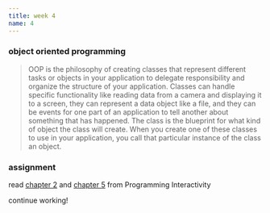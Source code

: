 ```yaml
---
title: week 4
name: 4
---
```


<h3 class="text-muted">object oriented programming</h3>

<blockquote>OOP is the philosophy of creating classes that represent different tasks or objects in your application to delegate responsibility and organize the structure of your application. Classes can handle specific functionality like reading data from a camera and displaying it to a screen, they can represent a data object like a file, and they can be events for one part of an application to tell another about something that has happened. The class is the blueprint for what kind of object the class will create. When you create one of these classes to use in your application, you call that particular instance of the class an object. </blockquote>

<h3 class="text-muted">assignment</h3>

read <a href="{{site.url}}/media/pdfs/programming_interactivity_chapter_2.pdf" class="inline" target="_blank">chapter 2</a> and <a href="{{site.url}}/media/pdfs/programming_interactivity_chapter_5.pdf" class="inline" target="_blank">chapter 5</a> from Programming Interactivity

continue working!
